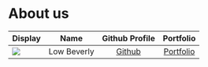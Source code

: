 # About us

Display |    Name     | Github Profile | Portfolio 
--------|:-----------:|:--------------:|:---------:
![](https://ibb.co/48tTmwJ) | Low Beverly |   [Github](https://github.com/Bev-low)   | [Portfolio](https://github.com/Bev-low/tp/blob/master/docs/docs/team/bevlow.md)
